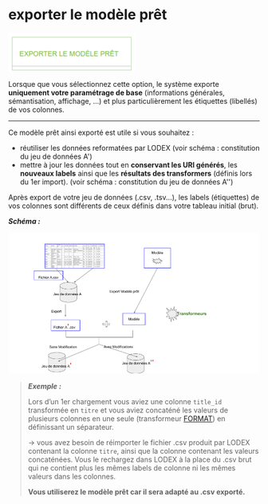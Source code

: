 # exporter le modèle prêt

![mod&#xE8;le d&apos;export](../../../.gitbook/assets/image%20%281%29.png)

Lorsque que vous sélectionnez cette option, le système exporte **uniquement votre paramétrage de base** \(informations générales, sémantisation, affichage, …\) et plus particulièrement les étiquettes \(libellés\) de vos colonnes.  
****

 Ce modèle prêt ainsi exporté est utile si vous souhaitez : 

* réutiliser les données reformatées par LODEX \(voir schéma : constitution du jeu de données A'\)
* mettre à jour les données tout en **conservant les URI générés**, les **nouveaux labels** ainsi que les **résultats des transformers** \(définis lors du 1er import\). \(voir schéma : constitution du jeu de données A''\)

Après export de votre jeu de données \(.csv, .tsv...\), les labels \(étiquettes\) de vos colonnes sont différents de ceux définis dans votre tableau initial \(brut\).

_**Schéma :**_

![](../../../.gitbook/assets/schema-synthetique-modele-pret.png)

> _**Exemple :**_ 
>
> Lors d’un 1er chargement vous aviez une colonne `title_id`  transformée en `titre` et vous aviez concaténé les valeurs de plusieurs colonnes en une seule \(transformeur [FORMAT](../transformers/format.md)\) en définissant un séparateur.
>
> → vous avez besoin de réimporter le fichier .csv produit par LODEX contenant la colonne `titre`, ainsi que la colonne contenant les valeurs concaténées. Vous le rechargez dans LODEX à la place du .csv brut qui ne contient plus les mêmes labels de colonne ni les mêmes valeurs dans les colonnes. 
>
>  **Vous utiliserez le modèle prêt car il sera adapté au .csv exporté.**

